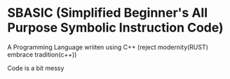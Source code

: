 # SBASIC (Simplified Beginner's All Purpose Symbolic Instruction Code)

A Programming Language wriiten using C++
(reject modernity(RUST) embrace tradition(c++))

Code is a bit messy
